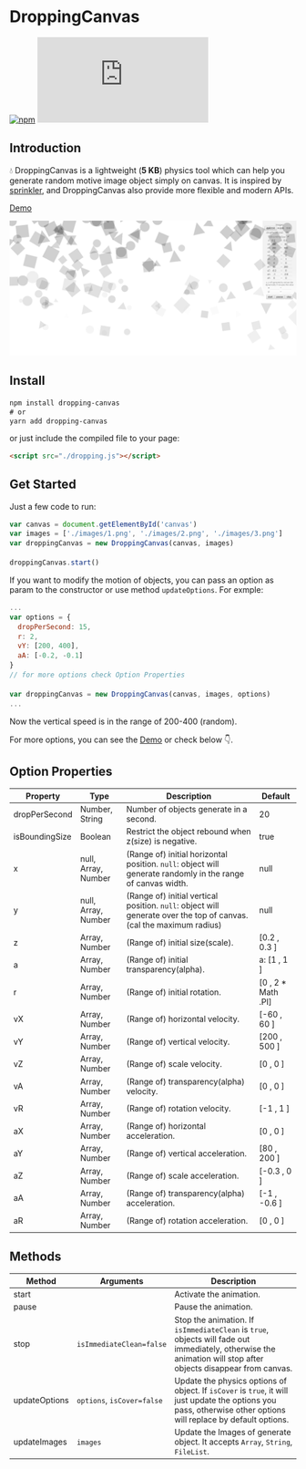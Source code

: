 # DroppingCanvas

[![npm](https://img.shields.io/npm/v/dropping-canvas)](https://www.npmjs.com/package/dropping-canvas)
![GitHub file size in bytes](https://img.shields.io/github/size/Gwokhov/dropping-canvas/dist/dropping.js)

## Introduction

💧 DroppingCanvas is a lightweight (**5 KB**) physics tool which can help you generate random motive image object simply on canvas. It is inspired by [sprinkler](https://github.com/axelpale/sprinkler), and DroppingCanvas also provide more flexible and modern APIs.

[Demo](https://gwokhov.github.io/dropping-canvas/demo/index.html)

![Demo](./demo.png)

## Install

```shell
npm install dropping-canvas
# or
yarn add dropping-canvas
```

or just include the compiled file to your page:

```html
<script src="./dropping.js"></script>
```

## Get Started

Just a few code to run:

```javascript
var canvas = document.getElementById('canvas')
var images = ['./images/1.png', './images/2.png', './images/3.png']
var droppingCanvas = new DroppingCanvas(canvas, images)

droppingCanvas.start()
```

If you want to modify the motion of objects, you can pass an option as param to the constructor or use method `updateOptions`. For exmple:

```javascript
...
var options = {
  dropPerSecond: 15,
  r: 2,
  vY: [200, 400],
  aA: [-0.2, -0.1]
}
// for more options check Option Properties

var droppingCanvas = new DroppingCanvas(canvas, images, options)
...
```

Now the vertical speed is in the range of 200-400 (random).

For more options, you can see the [Demo](https://gwokhov.github.io/dropping-canvas/demo/index.html) or check below 👇.

## Option Properties

| Property       | Type                | Description                                                                                                        | Default            |
| -------------- | ------------------- | ------------------------------------------------------------------------------------------------------------------ | ------------------ |
| dropPerSecond  | Number, String      | Number of objects generate in a second.                                                                            | 20                 |
| isBoundingSize | Boolean             | Restrict the object rebound when z(size) is negative.                                                              | true               |
| x              | null, Array, Number | (Range of) initial horizontal position. `null`: object will generate randomly in the range of canvas width.        | null               |
| y              | null, Array, Number | (Range of) initial vertical position. `null`: object will generate over the top of canvas.(cal the maximum radius) | null               |
| z              | Array, Number       | (Range of) initial size(scale).                                                                                    | [0.2 , 0.3 ]       |
| a              | Array, Number       | (Range of) initial transparency(alpha).                                                                            | a: [1 , 1 ]        |
| r              | Array, Number       | (Range of) initial rotation.                                                                                       | [0 , 2 * Math .PI] |
| vX             | Array, Number       | (Range of) horizontal velocity.                                                                                    | [-60 , 60 ]        |
| vY             | Array, Number       | (Range of) vertical velocity.                                                                                      | [200 , 500 ]       |
| vZ             | Array, Number       | (Range of) scale velocity.                                                                                         | [0 , 0 ]           |
| vA             | Array, Number       | (Range of) transparency(alpha) velocity.                                                                           | [0 , 0 ]           |
| vR             | Array, Number       | (Range of) rotation velocity.                                                                                      | [-1 , 1 ]          |
| aX             | Array, Number       | (Range of) horizontal acceleration.                                                                                | [0 , 0 ]           |
| aY             | Array, Number       | (Range of) vertical acceleration.                                                                                  | [80 , 200 ]        |
| aZ             | Array, Number       | (Range of) scale acceleration.                                                                                     | [-0.3 , 0 ]        |
| aA             | Array, Number       | (Range of) transparency(alpha) acceleration.                                                                       | [-1 , -0.6 ]       |
| aR             | Array, Number       | (Range of) rotation acceleration.                                                                                  | [0 , 0 ]           |

## Methods

| Method        | Arguments                  | Description                                                                                                                                                      |
| ------------- | -------------------------- | ---------------------------------------------------------------------------------------------------------------------------------------------------------------- |
| start         |                            | Activate the animation.                                                                                                                                          |
| pause         |                            | Pause the animation.                                                                                                                                             |
| stop          | `isImmediateClean=false`   | Stop the animation. If `isImmediateClean` is `true`, objects will fade out immediately, otherwise the animation will stop after objects disappear from canvas.   |
| updateOptions | `options`, `isCover=false` | Update the physics options of object. If `isCover` is `true`, it will just update the options you pass, otherwise other options will replace by default options. |
| updateImages  | `images`                   | Update the Images of generate object. It accepts `Array`, `String`, `FileList`.                                                                                  |
